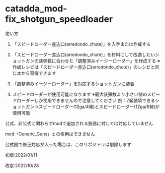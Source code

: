 # catadda_mod-fix_shotgun_speedloader
使い方

1. 「スピードローダー差込口(arredondo_chute)」を入手または作成する

2. 「スピードローダー差込口(arredondo_chute)」を材料にして改造したいショットガンの装弾数に合わせた「調整済みイージーローダー」を作成する
   ※作成レシピは「スピードローダー差込口(arredondo_chute)」のレシピと同じ本から習得できます

3. 「調整済みイージーローダー」を対応するショットガンに装着

4. スピードローダーが使用可能になります
   ※最大装弾数より小さい値のスピードローダーしか使用できませんので注意してください
   例：7発装填できるショットガン→スピードローダー(12ga/4発)とスピードローダー(12ga/6発)が使用可能



公式、非公式に関わらずmodで追加される銃器に対しては対応していません

mod「Generic_Guns」との併用はできません

公式側で修正対応が入った場合は、このリポジトリは削除します



初版:2022/01/11

改定:2022/10/28
